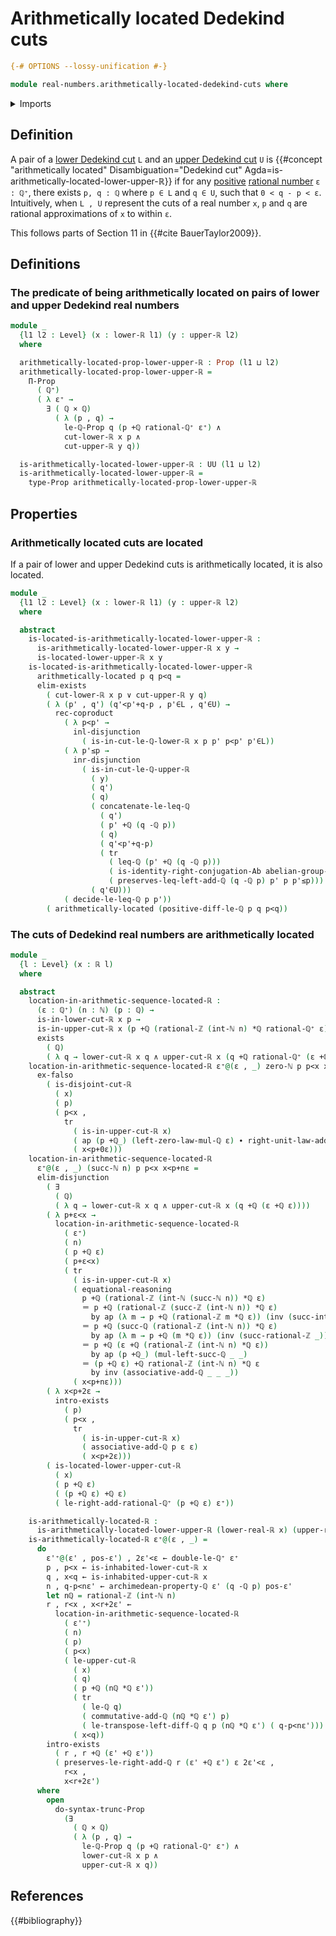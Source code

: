 # Arithmetically located Dedekind cuts

```agda
{-# OPTIONS --lossy-unification #-}

module real-numbers.arithmetically-located-dedekind-cuts where
```

<details><summary>Imports</summary>

```agda
open import elementary-number-theory.addition-rational-numbers
open import elementary-number-theory.additive-group-of-rational-numbers
open import elementary-number-theory.archimedean-property-rational-numbers
open import elementary-number-theory.difference-rational-numbers
open import elementary-number-theory.inequality-rational-numbers
open import elementary-number-theory.integers
open import elementary-number-theory.multiplication-rational-numbers
open import elementary-number-theory.natural-numbers
open import elementary-number-theory.positive-rational-numbers
open import elementary-number-theory.rational-numbers
open import elementary-number-theory.strict-inequality-rational-numbers

open import foundation.action-on-identifications-functions
open import foundation.binary-transport
open import foundation.cartesian-product-types
open import foundation.conjunction
open import foundation.coproduct-types
open import foundation.dependent-pair-types
open import foundation.disjunction
open import foundation.empty-types
open import foundation.existential-quantification
open import foundation.identity-types
open import foundation.logical-equivalences
open import foundation.propositional-truncations
open import foundation.propositions
open import foundation.subtypes
open import foundation.transport-along-identifications
open import foundation.universe-levels

open import group-theory.abelian-groups

open import real-numbers.dedekind-real-numbers
open import real-numbers.lower-dedekind-real-numbers
open import real-numbers.upper-dedekind-real-numbers
```

</details>

## Definition

A pair of a [lower Dedekind cut](real-numbers.lower-dedekind-real-numbers.md)
`L` and an [upper Dedekind cut](real-numbers.upper-dedekind-real-numbers.md) `U`
is
{{#concept "arithmetically located" Disambiguation="Dedekind cut" Agda=is-arithmetically-located-lower-upper-ℝ}}
if for any [positive](elementary-number-theory.positive-rational-numbers.md)
[rational number](elementary-number-theory.rational-numbers.md) `ε : ℚ⁺`, there
exists `p, q : ℚ` where `p ∈ L` and `q ∈ U`, such that `0 < q - p < ε`.
Intuitively, when `L , U` represent the cuts of a real number `x`, `p` and `q`
are rational approximations of `x` to within `ε`.

This follows parts of Section 11 in {{#cite BauerTaylor2009}}.

## Definitions

### The predicate of being arithmetically located on pairs of lower and upper Dedekind real numbers

```agda
module _
  {l1 l2 : Level} (x : lower-ℝ l1) (y : upper-ℝ l2)
  where

  arithmetically-located-prop-lower-upper-ℝ : Prop (l1 ⊔ l2)
  arithmetically-located-prop-lower-upper-ℝ =
    Π-Prop
      ( ℚ⁺)
      ( λ ε⁺ →
        ∃ ( ℚ × ℚ)
          ( λ (p , q) → 
            le-ℚ-Prop q (p +ℚ rational-ℚ⁺ ε⁺) ∧
            cut-lower-ℝ x p ∧
            cut-upper-ℝ y q))

  is-arithmetically-located-lower-upper-ℝ : UU (l1 ⊔ l2)
  is-arithmetically-located-lower-upper-ℝ =
    type-Prop arithmetically-located-prop-lower-upper-ℝ
```

## Properties

### Arithmetically located cuts are located

If a pair of lower and upper Dedekind cuts is arithmetically located, it is also
located.

```agda
module _
  {l1 l2 : Level} (x : lower-ℝ l1) (y : upper-ℝ l2)
  where

  abstract
    is-located-is-arithmetically-located-lower-upper-ℝ :
      is-arithmetically-located-lower-upper-ℝ x y →
      is-located-lower-upper-ℝ x y
    is-located-is-arithmetically-located-lower-upper-ℝ
      arithmetically-located p q p<q =
      elim-exists
        ( cut-lower-ℝ x p ∨ cut-upper-ℝ y q)
        ( λ (p' , q') (q'<p'+q-p , p'∈L , q'∈U) →
          rec-coproduct
            ( λ p<p' →
              inl-disjunction
                ( is-in-cut-le-ℚ-lower-ℝ x p p' p<p' p'∈L))
            ( λ p'≤p →
              inr-disjunction
                ( is-in-cut-le-ℚ-upper-ℝ
                  ( y)
                  ( q')
                  ( q)
                  ( concatenate-le-leq-ℚ
                    ( q')
                    ( p' +ℚ (q -ℚ p))
                    ( q)
                    ( q'<p'+q-p)
                    ( tr
                      ( leq-ℚ (p' +ℚ (q -ℚ p)))
                      ( is-identity-right-conjugation-Ab abelian-group-add-ℚ p q)
                      ( preserves-leq-left-add-ℚ (q -ℚ p) p' p p'≤p)))
                  ( q'∈U)))
            ( decide-le-leq-ℚ p p'))
        ( arithmetically-located (positive-diff-le-ℚ p q p<q))
```

### The cuts of Dedekind real numbers are arithmetically located

```agda
module _
  {l : Level} (x : ℝ l)
  where

  abstract
    location-in-arithmetic-sequence-located-ℝ :
      (ε : ℚ⁺) (n : ℕ) (p : ℚ) →
      is-in-lower-cut-ℝ x p →
      is-in-upper-cut-ℝ x (p +ℚ (rational-ℤ (int-ℕ n) *ℚ rational-ℚ⁺ ε)) →
      exists
        ( ℚ)
        ( λ q → lower-cut-ℝ x q ∧ upper-cut-ℝ x (q +ℚ rational-ℚ⁺ (ε +ℚ⁺ ε)))
    location-in-arithmetic-sequence-located-ℝ ε⁺@(ε , _) zero-ℕ p p<x x<p+0ε =
      ex-falso
        ( is-disjoint-cut-ℝ
          ( x)
          ( p)
          ( p<x ,
            tr
              ( is-in-upper-cut-ℝ x)
              ( ap (p +ℚ_) (left-zero-law-mul-ℚ ε) ∙ right-unit-law-add-ℚ p)
              ( x<p+0ε)))
    location-in-arithmetic-sequence-located-ℝ
      ε⁺@(ε , _) (succ-ℕ n) p p<x x<p+nε =
      elim-disjunction
        ( ∃
          ( ℚ)
          ( λ q → lower-cut-ℝ x q ∧ upper-cut-ℝ x (q +ℚ (ε +ℚ ε))))
        ( λ p+ε<x →
          location-in-arithmetic-sequence-located-ℝ
            ( ε⁺)
            ( n)
            ( p +ℚ ε)
            ( p+ε<x)
            ( tr
              ( is-in-upper-cut-ℝ x)
              ( equational-reasoning
                p +ℚ (rational-ℤ (int-ℕ (succ-ℕ n)) *ℚ ε)
                ＝ p +ℚ (rational-ℤ (succ-ℤ (int-ℕ n)) *ℚ ε)
                  by ap (λ m → p +ℚ (rational-ℤ m *ℚ ε)) (inv (succ-int-ℕ n))
                ＝ p +ℚ (succ-ℚ (rational-ℤ (int-ℕ n)) *ℚ ε)
                  by ap (λ m → p +ℚ (m *ℚ ε)) (inv (succ-rational-ℤ _))
                ＝ p +ℚ (ε +ℚ (rational-ℤ (int-ℕ n) *ℚ ε))
                  by ap (p +ℚ_) (mul-left-succ-ℚ _ _)
                ＝ (p +ℚ ε) +ℚ rational-ℤ (int-ℕ n) *ℚ ε
                  by inv (associative-add-ℚ _ _ _))
              ( x<p+nε)))
        ( λ x<p+2ε →
          intro-exists
            ( p)
            ( p<x ,
              tr
                ( is-in-upper-cut-ℝ x)
                ( associative-add-ℚ p ε ε)
                ( x<p+2ε)))
        ( is-located-lower-upper-cut-ℝ
          ( x)
          ( p +ℚ ε)
          ( (p +ℚ ε) +ℚ ε)
          ( le-right-add-rational-ℚ⁺ (p +ℚ ε) ε⁺))

    is-arithmetically-located-ℝ :
      is-arithmetically-located-lower-upper-ℝ (lower-real-ℝ x) (upper-real-ℝ x)
    is-arithmetically-located-ℝ ε⁺@(ε , _) =
      do
        ε'⁺@(ε' , pos-ε') , 2ε'<ε ← double-le-ℚ⁺ ε⁺
        p , p<x ← is-inhabited-lower-cut-ℝ x
        q , x<q ← is-inhabited-upper-cut-ℝ x
        n , q-p<nε' ← archimedean-property-ℚ ε' (q -ℚ p) pos-ε'
        let nℚ = rational-ℤ (int-ℕ n)
        r , r<x , x<r+2ε' ←
          location-in-arithmetic-sequence-located-ℝ
            ( ε'⁺)
            ( n)
            ( p)
            ( p<x)
            ( le-upper-cut-ℝ
              ( x)
              ( q)
              ( p +ℚ (nℚ *ℚ ε'))
              ( tr
                ( le-ℚ q)
                ( commutative-add-ℚ (nℚ *ℚ ε') p)
                ( le-transpose-left-diff-ℚ q p (nℚ *ℚ ε') ( q-p<nε')))
              ( x<q))
        intro-exists
          ( r , r +ℚ (ε' +ℚ ε'))
          ( preserves-le-right-add-ℚ r (ε' +ℚ ε') ε 2ε'<ε ,
            r<x ,
            x<r+2ε')
      where
        open
          do-syntax-trunc-Prop
            (∃
              ( ℚ × ℚ)
              ( λ (p , q) →
                le-ℚ-Prop q (p +ℚ rational-ℚ⁺ ε⁺) ∧
                lower-cut-ℝ x p ∧
                upper-cut-ℝ x q))
```

## References

{{#bibliography}}
